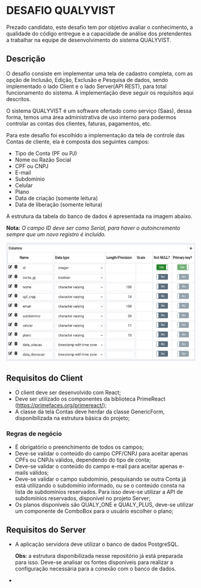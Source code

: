 # DESAFIO QUALYVIST

Prezado candidato, este desafio tem por objetivo avaliar o conhecimento, a qualidade do código entregue e a capacidade de análise dos pretendentes a trabalhar na equipe de desenvolvimento do sistema QUALYVIST.

## Descrição

O desafio consiste em implementar uma tela de cadastro completa, com as opção de Inclusão, Edição, Exclusão e Pesquisa de dados, sendo implementado o lado Client e o lado Server(API REST), para total funcionamento do sistema. A implementação deve seguir os requisitos aqui descritos.

O sistema QUALYVIST é um software ofertado como serviço (Saas), dessa forma, temos uma área administrativa de uso interno para podermos controlar as contas dos clientes, faturas, pagamentos, etc.

Para este desafio foi escolhido a implementação da tela de controle das Contas de cliente, ela é composta dos seguintes campos:

* Tipo de Conta (PF ou PJ)
* Nome ou Razão Social
* CPF ou CNPJ
* E-mail
* Subdomínio
* Celular
* Plano
* Data de criação (somente leitura)
* Data de liberação (somente leitura)

A estrutura da tabela do banco de dados é apresentada na imagem abaixo. 

**Nota:** _O campo ID deve ser como Serial, para haver o autoincremento sempre que um novo registro é incluído._

![Estrutura tabela](./tabela.png)

## Requisitos do Client

* O client deve ser desenvolvido com React;
* Deve ser utilizado os componentes da biblioteca PrimeReact (https://primefaces.org/primereact/);
* A classe da tela Contas deve herdar da classe GenericForm, disponibilizada na estrutura básica do projeto;

### Regras de negócio

* É obrigatório o preenchimento de todos os campos;
* Deve-se validar o conteúdo do campo CPF/CNPJ para aceitar apenas CPFs ou CNPJs válidos, dependendo do tipo de conta;
* Deve-se validar o conteúdo do campo e-mail  para aceitar apenas e-mails válidos;
* Deve-se validar o campo subdomínio, pesquisando se outra Conta já está utilizando o subdomínio informado, ou se o conteúdo consta na lista de subdomínios reservados. Para isso deve-se utilizar a API de subdomínios reservados, disponível no projeto Server;
* Os planos disponíveis são QUALY_ONE e QUALY_PLUS, deve-se utilizar um componente de ComboBox para o usuário escolher o plano;


## Requisitos do Server

* A aplicação servidora deve utilizar o banco de dados PostgreSQL.

    **Obs**: a estrutura disponibilizada nesse repositório já está preparada para isso. Deve-se analisar os fontes disponíveis para realizar a configuração necessária para a conexão com o banco de dados.

* 
